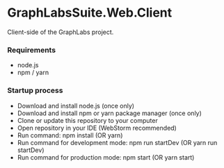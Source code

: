 # GraphLabsSuite.Web.Client
Client-side of the GraphLabs project. 

### Requirements
* node.js
* npm / yarn

### Startup process
* Download and install node.js (once only)
* Download and install npm or yarn package manager (once only)
* Clone or update this repository to your computer
* Open repository in your IDE (WebStorm recommended)
* Run command: npm install (OR yarn)
* Run command for development mode: npm run startDev (OR yarn run startDev)
* Run command for production mode: npm start (OR yarn start)